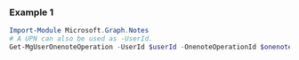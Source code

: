 ### Example 1
```powershell
Import-Module Microsoft.Graph.Notes
# A UPN can also be used as -UserId.
Get-MgUserOnenoteOperation -UserId $userId -OnenoteOperationId $onenoteOperationId
```
